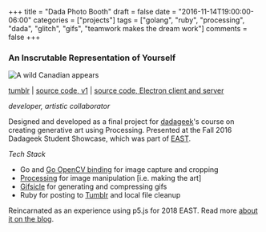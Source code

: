 +++
title = "Dada Photo Booth"
draft = false
date = "2016-11-14T19:00:00-06:00"
categories = ["projects"]
tags = ["golang", "ruby", "processing", "dada", "glitch", "gifs", "teamwork makes the dream work"]
comments = false
+++

### An Inscrutable Representation of Yourself

![A wild Canadian appears](/img/glitch.gif)

[tumblr](http://dadaphotobooth.tumblr.com) | [source code, v1](https://github.com/chrisbodhi/processing-class/tree/master/exhibit_00) | [source code, Electron client and server](https://github.com/vurvco/dada-photo-booth)

_developer, artistic collaborator_

Designed and developed as a final project for [dadageek](http://dadageek.com/)'s course on creating generative art using Processing. Presented at the Fall 2016 Dadageek Student Showcase, which was part of [EAST](http://east.bigmedium.org).

_Tech Stack_

- Go and [Go OpenCV binding](https://github.com/lazywei/go-opencv) for image capture and cropping
- [Processing](http://processing.org) for image manipulation [i.e. making the art]
- [Gifsicle](https://github.com/kohler/gifsicle) for generating and compressing gifs
- Ruby for posting to [Tumblr](http://dadaphotobooth.tumblr.com) and local file cleanup

Reincarnated as an experience using p5.js for 2018 EAST. Read more [about it on the blog](/blog/dada-photo-boobooth/).
